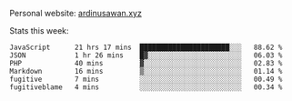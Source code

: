 Personal website: [ardinusawan.xyz](https://ardinusawan.xyz)

Stats this week:
<!--START_SECTION:waka-->

```text
JavaScript      21 hrs 17 mins  ██████████████████████░░░   88.62 %
JSON            1 hr 26 mins    █▓░░░░░░░░░░░░░░░░░░░░░░░   06.03 %
PHP             40 mins         ▓░░░░░░░░░░░░░░░░░░░░░░░░   02.83 %
Markdown        16 mins         ▒░░░░░░░░░░░░░░░░░░░░░░░░   01.14 %
fugitive        7 mins          ░░░░░░░░░░░░░░░░░░░░░░░░░   00.49 %
fugitiveblame   4 mins          ░░░░░░░░░░░░░░░░░░░░░░░░░   00.34 %
```

<!--END_SECTION:waka-->
